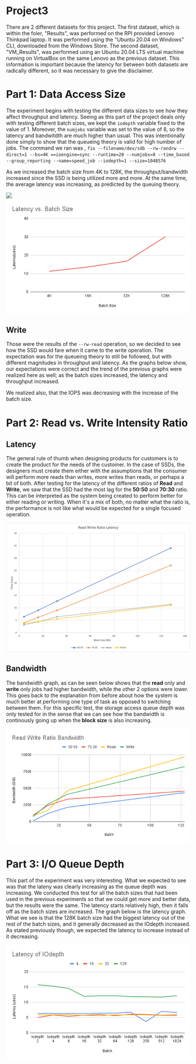 # Project3

There are 2 different datasets for this project. The first dataset, which is within the foler, "Results", was performed on the RPI provided Lenovo Thinkpad laptop. It was performed using the "Ubuntu 20.04 on Windows" CLI, downloaded from the Windows Store. The second dataset, "VM_Results", was performed using an Ubuntu 20.04 LTS virtual machine running on VirtualBox on the same Lenovo as the previous dataset. This information is important because the latency for between both datasets are radically different, so it was necessary to give the disclaimer. 


# Part 1: Data Access Size

The experiment begins with testing the different data sizes to see how they affect throughput and latency. Seeing as this part of the project deals only with testing different batch sizes, we kept the ```iodepth``` variable fixed to the value of 1. Moreover, the ```numjobs``` variable was set to the value of 8, so the latency and bandwitdth are much higher than usual. This was intentionally done simply to show that the queueing theory is valid for high number of jobs. The command we ran was , ```fio --filename/dev/sdb --rw-randrw --direct=1 --bs=4K ==ioengine=sync --runtime=20 --numjobs=8 --time_based --group_reporting --name=speed_job --iodepth=1 --size=1048576```


As we increased the batch size from 4K to 128K, the throughput/bandwidth increased since the SSD is being utilized more and more. At the same time, the average latency was increasing, as predicted by the queuing theory. 

![](https://github.com/danielle-den/Project3/assets/143743140/d91db6ba-af47-4d66-ac06-dbddbf388149)    ![](https://github.com/danielle-den/Project3/blob/main/figures/1%20iodepth%20read%20Latency.png)

## Write
Those were the results of the ```--rw-read``` operation, so we decided to see how the SSD would fare when it came to the write operation. The expectation was for the queueing theory to still be followed, but with different magnitudes in throughput and latency. As the graphs below show, our expectations were correct and the trend of the previous graphs were realized here as well; as the batch sizes increased, the latency and throughput increased.

We realized also, that the IOPS was decreasing with the increase of the batch size. 

# Part 2: Read vs. Write Intensity Ratio

## Latency
The general rule of thumb when designing products for customers is to create the product for the needs of the customer. In the case of SSDs, the designers must create them either with the assumptions that the consumer will perform more reads than writes, more writes than reads, or perhaps a bit of both. After testing for the latency of the different ratios of **Read** and **Write**, we saw that the SSD had the most lag for the **50:50** and **70:30** ratio. This can be interpreted as the system being created to perform better for either reading or writing. When it's a mix of both, no matter what the ratio is, the performance is not like what would be expected for a single focused operation.

![](https://github.com/danielle-den/Project3/blob/main/figures/read%20write%20ratio%20latency.png)

## Bandwidth
The bandwidth graph, as can be seen below shows that the **read** only and **write** only jobs had higher bandwidth, while the other 2 options were lower. This goes back to the explanation from before about how the system is much better at performing one type of task as opposed to switching between them. For this specific test, the storage access queue depth was only tested for in the sense that we can see how the bandwidth is continously going up when the **block size** is also increasing. 

![](https://github.com/danielle-den/Project3/blob/main/figures/Read%20Write%20Ratio%20Bandwidth.png)

# Part 3: I/O Queue Depth
This part of the experiment was very interesting. What we expected to see was that the lateny was clearly increasing as the queue depth was increasing. We conducted this test for all the batch sizes that had been used in the previous experiments so that we could get more and better data, but the results were the same. The latency starts relatively high, then it falls off as the batch sizes are increased. The graph below is the latency graph. What we see is that the 128K batch size had the biggest latency out of the rest of the batch sizes, and it generally decreased as the IOdepth increased. As stated previously though, we expected the latency to increase instead of it decreasing. 

![](https://github.com/danielle-den/Project3/blob/main/figures/Latency%20of%20IOdepth.png)






